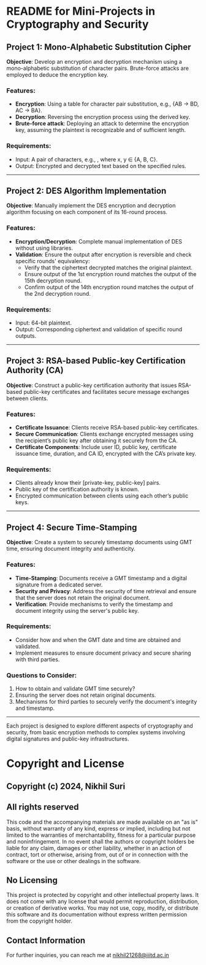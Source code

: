 # README for Mini-Projects in Cryptography and Security

## Project 1: Mono-Alphabetic Substitution Cipher
**Objective**: Develop an encryption and decryption mechanism using a mono-alphabetic substitution of character pairs. Brute-force attacks are employed to deduce the encryption key.

### Features:
- **Encryption**: Using a table for character pair substitution, e.g., {AB -> BD, AC -> BA}.
- **Decryption**: Reversing the encryption process using the derived key.
- **Brute-force attack**: Deploying an attack to determine the encryption key, assuming the plaintext is recognizable and of sufficient length.

### Requirements:
- Input: A pair of characters, e.g., <xy>, where x, y ∈ {A, B, C}.
- Output: Encrypted and decrypted text based on the specified rules.

---

## Project 2: DES Algorithm Implementation
**Objective**: Manually implement the DES encryption and decryption algorithm focusing on each component of its 16-round process.

### Features:
- **Encryption/Decryption**: Complete manual implementation of DES without using libraries.
- **Validation**: Ensure the output after encryption is reversible and check specific rounds' equivalency:
  - Verify that the ciphertext decrypted matches the original plaintext.
  - Ensure output of the 1st encryption round matches the output of the 15th decryption round.
  - Confirm output of the 14th encryption round matches the output of the 2nd decryption round.

### Requirements:
- Input: 64-bit plaintext.
- Output: Corresponding ciphertext and validation of specific round outputs.

---

## Project 3: RSA-based Public-key Certification Authority (CA)
**Objective**: Construct a public-key certification authority that issues RSA-based public-key certificates and facilitates secure message exchanges between clients.

### Features:
- **Certificate Issuance**: Clients receive RSA-based public-key certificates.
- **Secure Communication**: Clients exchange encrypted messages using the recipient’s public key after obtaining it securely from the CA.
- **Certificate Components**: Include user ID, public key, certificate issuance time, duration, and CA ID, encrypted with the CA’s private key.

### Requirements:
- Clients already know their [private-key, public-key] pairs.
- Public key of the certification authority is known.
- Encrypted communication between clients using each other’s public keys.

---

## Project 4: Secure Time-Stamping
**Objective**: Create a system to securely timestamp documents using GMT time, ensuring document integrity and authenticity.

### Features:
- **Time-Stamping**: Documents receive a GMT timestamp and a digital signature from a dedicated server.
- **Security and Privacy**: Address the security of time retrieval and ensure that the server does not retain the original document.
- **Verification**: Provide mechanisms to verify the timestamp and document integrity using the server's public key.

### Requirements:
- Consider how and when the GMT date and time are obtained and validated.
- Implement measures to ensure document privacy and secure sharing with third parties.

### Questions to Consider:
1. How to obtain and validate GMT time securely?
2. Ensuring the server does not retain original documents.
3. Mechanisms for third parties to securely verify the document's integrity and timestamp.

---

Each project is designed to explore different aspects of cryptography and security, from basic encryption methods to complex systems involving digital signatures and public-key infrastructures.

# Copyright and License

## Copyright (c) 2024, Nikhil Suri

## All rights reserved

This code and the accompanying materials are made available on an "as is" basis, without warranty of any kind, express or implied, including but not limited to the warranties of merchantability, fitness for a particular purpose and noninfringement. In no event shall the authors or copyright holders be liable for any claim, damages or other liability, whether in an action of contract, tort or otherwise, arising from, out of or in connection with the software or the use or other dealings in the software.

## No Licensing
This project is protected by copyright and other intellectual property laws. It does not come with any license that would permit reproduction, distribution, or creation of derivative works. You may not use, copy, modify, or distribute this software and its documentation without express written permission from the copyright holder.

## Contact Information
For further inquiries, you can reach me at nikhil21268@iiitd.ac.in
